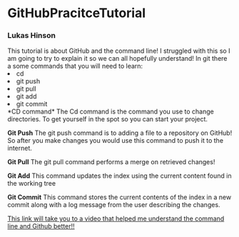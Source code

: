<h1>GitHubPracitceTutorial</h1>
<h3>Lukas Hinson</h3>
This tutorial is about GitHub and the command line! I struggled with this so I am going to try to explain it so we can all hopefully understand!
In git there a some commands that you will need to learn:
<li> cd </li>
<li>git push</li>
<li>git pull</li>
<li>git add</li>
<li>git commit</li>
*CD command*
The Cd command is the command you use to change directories. To get yourself in the spot so you can start your project.


**Git Push**
The git push command is to adding a file to a repository on GitHub! So after you make changes you would use this command to push it to the internet.


**Git Pull**
The git pull command performs a merge on retrieved changes!


**Git Add**
This command updates the index using the current content found in the working tree


**Git Commit**
This command stores the current contents of the index in a new commit along with a log message from the user describing the changes.



[This link will take you to a video that helped me understand the command line and Github better!!](https://www.youtube.com/watch?v=0fKg7e37bQE)
